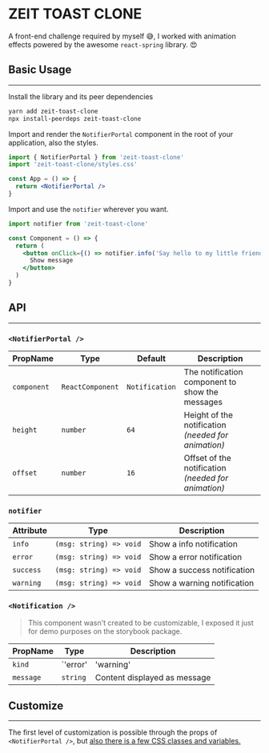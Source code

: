 # ZEIT TOAST CLONE

A front-end challenge required by myself 😅, I worked with animation effects
powered by the awesome `react-spring` library. 😍

## Basic Usage

---

Install the library and its peer dependencies

```bash
yarn add zeit-toast-clone
npx install-peerdeps zeit-toast-clone
```

Import and render the `NotifierPortal` component in the root of your
application, also the styles.

```jsx
import { NotifierPortal } from 'zeit-toast-clone'
import 'zeit-toast-clone/styles.css'

const App = () => {
  return <NotifierPortal />
}
```

Import and use the `notifier` wherever you want.

```jsx
import notifier from 'zeit-toast-clone'

const Component = () => {
  return (
    <button onClick={() => notifier.info('Say hello to my little friend')}>
      Show message
    </button>
  )
}
```

## API

---

### `<NotifierPortal />`

| PropName    | Type             | Default        | Description                                         |
| ----------- | ---------------- | -------------- | --------------------------------------------------- |
| `component` | `ReactComponent` | `Notification` | The notification component to show the messages     |
| `height`    | `number`         | `64`           | Height of the notification _(needed for animation)_ |
| `offset`    | `number`         | `16`           | Offset of the notification _(needed for animation)_ |

### `notifier`

| Attribute | Type                    | Description                 |
| --------- | ----------------------- | --------------------------- |
| `info`    | `(msg: string) => void` | Show a info notification    |
| `error`   | `(msg: string) => void` | Show a error notification   |
| `success` | `(msg: string) => void` | Show a success notification |
| `warning` | `(msg: string) => void` | Show a warning notification |

### `<Notification />`

> This component wasn't created to be customizable, I exposed it just for demo
> purposes on the storybook package.

| PropName  | Type                                       | Description                  |
| --------- | ------------------------------------------ | ---------------------------- |
| `kind`    | `'error' | 'warning' | 'success' | 'info'` | Flavor of the notification   |
| `message` | `string`                                   | Content displayed as message |

## Customize

---

The first level of customization is possible through the props of
`<NotifierPortal />`, but
[also there is a few CSS classes and variables.](https://github.com/rqbazan/zeit-toast-clone/blob/master/packages/library/styles.css)
